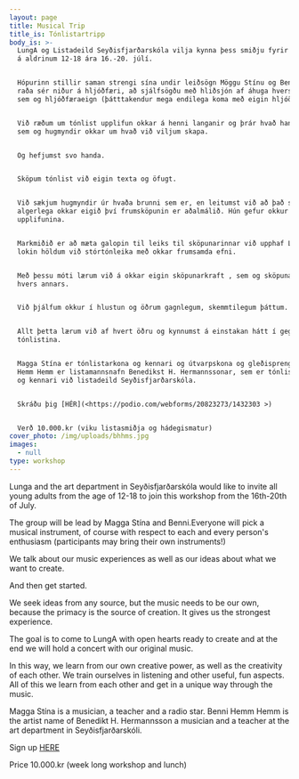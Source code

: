 ```yaml
---
layout: page
title: Musical Trip
title_is: Tónlistartripp
body_is: >-
  LungA og Listadeild Seyðisfjarðarskóla vilja kynna þess smiðju fyrir ungt fólk
  á aldrinum 12-18 ára 16.-20. júlí.


  Hópurinn stillir saman strengi sína undir leiðsögn Möggu Stínu og Benna. Allir
  raða sér niður á hljóðfæri, að sjálfsögðu með hliðsjón af áhuga hvers og eins
  sem og hljóðfæraeign (þátttakendur mega endilega koma með eigin hljóðfæri!)


  Við ræðum um tónlist upplifun okkar á henni langanir og þrár hvað hana varðar,
  sem og hugmyndir okkar um hvað við viljum skapa.


  Og hefjumst svo handa.


  Sköpum tónlist við eigin texta og öfugt.


  Við sækjum hugmyndir úr hvaða brunni sem er, en leitumst við að það sé
  algerlega okkar eigið því frumsköpunin er aðalmálið. Hún gefur okkur sterkustu
  upplifunina.


  Markmiðið er að mæta galopin til leiks til sköpunarinnar við upphaf LUNGA og í
  lokin höldum við stórtónleika með okkar frumsamda efni.


  Með þessu móti lærum við á okkar eigin sköpunarkraft , sem og sköpunarkraft
  hvers annars.


  Við þjálfum okkur í hlustun og öðrum gagnlegum, skemmtilegum þáttum.


  Allt þetta lærum við af hvert öðru og kynnumst á einstakan hátt í gegnum
  tónlistina.


  Magga Stína er tónlistarkona og kennari og útvarpskona og gleðisprengja. Benni
  Hemm Hemm er listamannsnafn Benedikst H. Hermannssonar, sem er tónlistarmaður
  og kennari við listadeild Seyðisfjarðarskóla.


  Skráðu þig [HÉR](<https://podio.com/webforms/20823273/1432303 >)


  Verð 10.000.kr (viku listasmiðja og hádegismatur)
cover_photo: /img/uploads/bhhms.jpg
images:
  - null
type: workshop
---
```

Lunga and the art department in Seyðisfjarðarskóla would like to invite all young adults from the age of 12-18 to join this workshop from the 16th-20th of July.

The group will be lead by Magga Stína and Benni.Everyone will pick a musical instrument, of course with respect to each and every person's enthusiasm (participants may bring their own instruments!)

We talk about our music experiences as well as our ideas about what we want to create.

And then get started.

We seek ideas from any source, but the music needs to be our own, because the primacy is the source of creation. It gives us the strongest experience.

The goal is to come to LungA with open hearts ready to create and at the end we will hold a concert with our original music.

In this way, we learn from our own creative power, as well as the creativity of each other. We train ourselves in listening and other useful, fun aspects. All of this we learn from each other and get in a unique way through the music.

Magga Stína is a musician, a teacher and a radio star. Benni Hemm Hemm is the artist name of Benedikt H. Hermannsson a musician and a teacher at the art department in Seyðisfjarðarskóli.

Sign up [HERE](<https://podio.com/webforms/20823273/1432303 >)

Price 10.000.kr (week long workshop and lunch)
